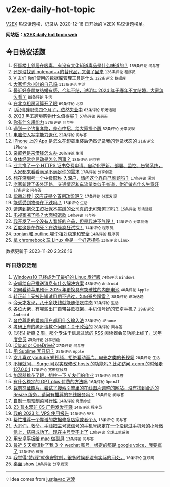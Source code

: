 # v2ex-daily-hot-topic

[V2EX](https://www.v2ex.com/) 热议话题榜，记录从 2020-12-18 日开始的 V2EX 热议话题榜单。

**网站版：[V2EX daily hot topic web](https://boojack.github.io/v2ex-daily-hot-topic-web/)**

## 今日热议话题

<!-- TODAY BEGIN -->

1. [怀疑楼上邻居在吸毒，有没有大佬知道毒品是什么味道的？](https://www.v2ex.com/t/993357) `159条评论` `问与答`
1. [还是没找到 notepad++的替代品，又装了回来](https://www.v2ex.com/t/993408) `126条评论` `程序员`
1. [V 友们 你们使用的数据库管理工具是什么](https://www.v2ex.com/t/993341) `122条评论` `数据库`
1. [大家怀念小时的自己吗](https://www.v2ex.com/t/993348) `113条评论` `生活`
1. [最近好多朋友结婚有感，今年不结，说明年 2024 年无春年不宜结婚，大家怎么看？](https://www.v2ex.com/t/993343) `88条评论` `生活`
1. [在北京租房可算开了眼](https://www.v2ex.com/t/993330) `69条评论` `北京`
1. [[系列]辞职快四个月了，依然失业中](https://www.v2ex.com/t/993350) `63条评论` `职场话题`
1. [2023 黑五跨境购物什么值得买？](https://www.v2ex.com/t/993346) `57条评论` `买买买`
1. [你有什么超能力](https://www.v2ex.com/t/993532) `57条评论` `问与答`
1. [遇到一个钓鱼套路，差点中招，给大家提个醒](https://www.v2ex.com/t/993347) `52条评论` `分享发现`
1. [电脑使人写字能力退化](https://www.v2ex.com/t/993560) `22条评论` `问与答`
1. [iPhone 上的 App 是怎么在卸载重装后仍然记录我的登录状态的](https://www.v2ex.com/t/993479) `21条评论` `iPhone`
1. [亲戚老是来借钱怎么办](https://www.v2ex.com/t/993598) `20条评论` `生活`
1. [身体经常会晃动是怎么回事？](https://www.v2ex.com/t/993524) `18条评论` `问与答`
1. [业余撸了一个 HTTPS 证书免费申请、自动化更新、部署、监控、告警系统，大家都来看看满足不满足你的需求](https://www.v2ex.com/t/993636) `17条评论` `分享创造`
1. [想在深圳考一个中级职称 入深户，请问这个靠自己刷题吗？](https://www.v2ex.com/t/993434) `17条评论` `深圳`
1. [老家新建了条外环路，交通情况和车流量类似于省道，附近做点什么生意好](https://www.v2ex.com/t/993354) `17条评论` `问与答`
1. [紫微斗数 | 这应该是个首创功能吧？](https://www.v2ex.com/t/993339) `17条评论` `分享发现`
1. [能感受到物价在下跌吗？](https://www.v2ex.com/t/993551) `15条评论` `生活`
1. [遭遇到拖欠工资社保不实缴的公司真的无可奈何了吗？](https://www.v2ex.com/t/993465) `15条评论` `职场话题`
1. [电视家凉了吗？大面积退款](https://www.v2ex.com/t/993643) `14条评论` `问与答`
1. [我开发了一个没有人看好的产品，但是我决不气馁！](https://www.v2ex.com/t/993557) `14条评论` `分享创造`
1. [百度这是在作死？在边缘疯狂试探！](https://www.v2ex.com/t/993463) `14条评论` `程序员`
1. [tronjan 和 outline 哪个相对稳定和安全](https://www.v2ex.com/t/993458) `14条评论` `程序员`
1. [拿 chromebook 玩 Linux 会是一个好选择吗](https://www.v2ex.com/t/993547) `13条评论` `Linux`

数据更新于 2023-11-20 23:26:16

<!-- TODAY END -->

### 昨日热议话题

<!-- YESTERDAY BEGIN -->

1. [Windows10 已经成为了最好的 Linux 发行版](https://www.v2ex.com/t/993189) `74条评论` `Windows`
1. [安卓给自己推送消息有什么解决方案](https://www.v2ex.com/t/993205) `48条评论` `Android`
1. [如何看待苹果预计 2025 年更换具有突破性的内部电池](https://www.v2ex.com/t/993173) `40条评论` `Apple`
1. [转正前 1 天被告知试用期不通过，如何避免踩雷？](https://www.v2ex.com/t/993191) `38条评论` `职场话题`
1. [今天才发现，八十多块钱就能随便吃牛肉](https://www.v2ex.com/t/993197) `32条评论` `生活`
1. [各位大佬，有哪些出厂自带谷歌框架、手机信号好的安卓手机？](https://www.v2ex.com/t/993259) `29条评论` `Android`
1. [各位尊贵的爱疯用户都用什么输入法](https://www.v2ex.com/t/993287) `28条评论` `iPhone`
1. [考研上岸的老哥请教个问题：关于政治的](https://www.v2ex.com/t/993196) `28条评论` `问与答`
1. [[送码] 折腾 2 周，那个专注于信息过滤的 RSS 阅读器会员功能上线了，送年度会员](https://www.v2ex.com/t/993230) `28条评论` `分享创造`
1. [iCloud or OneDrive?](https://www.v2ex.com/t/993158) `27条评论` `问与答`
1. [用 Sublime 写日记？](https://www.v2ex.com/t/993219) `25条评论` `Apple`
1. [女儿喜欢 youtube 短视频，拒绝看动画片、电影之类的长视频](https://www.v2ex.com/t/993313) `20条评论` `生活`
1. [不懂就问， Surge 可以实现修改 hosts 的功能吗？比如访问 x.com 的时候走 127.0.0.1](https://www.v2ex.com/t/993260) `17条评论` `宽带症候群`
1. [加湿器挑花了眼，想抄一下 V 友们的作业](https://www.v2ex.com/t/993247) `17条评论` `问与答`
1. [有什么稳定的 GPT plus 付费的方法吗](https://www.v2ex.com/t/993193) `16条评论` `OpenAI`
1. [裁剪签证照片，尝试了搜索引擎里的在线图片调整的网站，没有找到合适的 Resize 服务，请问有推荐的在线服务吗？](https://www.v2ex.com/t/993201) `15条评论` `问与答`
1. [自制一周预制菜可行性](https://www.v2ex.com/t/993300) `14条评论` `奇思妙想`
1. [23 普本双非 CS 厂狗发发牢骚](https://www.v2ex.com/t/993242) `14条评论` `程序员`
1. [我的 2023 年 VPS 使用报告](https://www.v2ex.com/t/993204) `14条评论` `VPS`
1. [帮忙推荐一个靠谱的数据修复店家或者个人](https://www.v2ex.com/t/993213) `13条评论` `问与答`
1. [大哥们，救命。手贱把主号微信号的手机号绑定在一个没绑过手机号的小号微信上，结果成功了。现在主号登不上了](https://www.v2ex.com/t/993212) `13条评论` `全球工单系统`
1. [用安卓平板给 mac 做副屏](https://www.v2ex.com/t/993209) `13条评论` `问与答`
1. [最近 5 天腾讯封了我 3 个 wechat 账号，绑定的都是 google voice，我要疯了](https://www.v2ex.com/t/993275) `12条评论` `微信`
1. [我觉得“赞/踩”就像安慰剂，很多时候都没有实际的用处。](https://www.v2ex.com/t/993253) `10条评论` `互联网`
1. [桌面 show](https://www.v2ex.com/t/993222) `10条评论` `分享发现`

<!-- YESTERDAY END -->

---

💡 Idea comes from [justjavac 迷渡](https://github.com/justjavac/)
